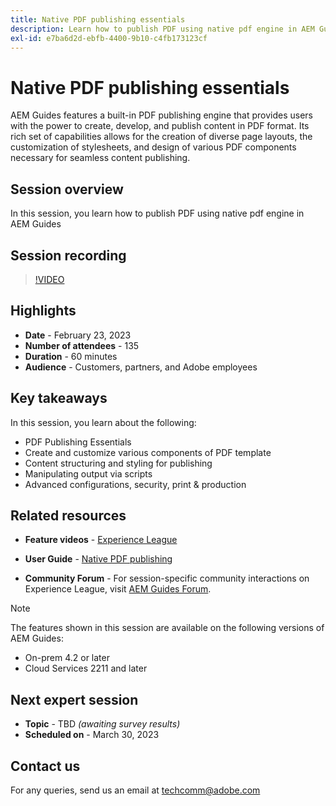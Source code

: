 ```yaml
---
title: Native PDF publishing essentials
description: Learn how to publish PDF using native pdf engine in AEM Guides.
exl-id: e7ba6d2d-ebfb-4400-9b10-c4fb173123cf
---
```

# Native PDF publishing essentials

AEM Guides features a built-in PDF publishing engine that provides users with the power to create, develop, and publish content in PDF format. Its rich set of capabilities allows for the creation of diverse page layouts, the customization of stylesheets, and design of various PDF components necessary for seamless content publishing.

## Session overview

In this session, you learn how to publish PDF using native pdf engine in AEM Guides

## Session recording

>[!VIDEO](https://video.tv.adobe.com/v/3416076/native-pdf?quality=12&learn=on)

## Highlights

- **Date** - February 23, 2023 
- **Number of attendees** - 135
- **Duration** - 60 minutes
- **Audience** - Customers, partners, and Adobe employees

## Key takeaways

In this session, you learn about the following:
- PDF Publishing Essentials
- Create and customize various components of PDF template
- Content structuring and styling for publishing
- Manipulating output via scripts
- Advanced configurations, security, print & production
 
## Related resources 

- **Feature videos** -  [Experience League](https://experienceleague.adobe.com/docs/experience-manager-guides-learn/videos/advanced-user-guide/overview.html?lang=en) 
 
- **User Guide** - [Native PDF publishing](https://experienceleague.adobe.com/docs/experience-manager-guides-learn/tutorials/configuring/config-native-pdf-publish/pdf-template.html?lang=en)
 
- **Community Forum** - For session-specific community interactions on Experience League, visit  [AEM Guides Forum](https://experienceleaguecommunities.adobe.com/t5/experience-manager-guides/bd-p/xml-documentation-discussions).

>[!NOTE]
>
> The features shown in this session are available on the following versions of AEM Guides:
> - On-prem 4.2 or later
> - Cloud Services 2211 and later

## Next expert session 

- **Topic** - TBD *(awaiting survey results)*
- **Scheduled on** - March 30, 2023

## Contact us

For any queries, send us an email at <techcomm@adobe.com>
